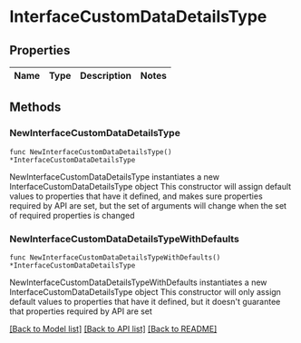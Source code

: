 # InterfaceCustomDataDetailsType

## Properties

Name | Type | Description | Notes
------------ | ------------- | ------------- | -------------

## Methods

### NewInterfaceCustomDataDetailsType

`func NewInterfaceCustomDataDetailsType() *InterfaceCustomDataDetailsType`

NewInterfaceCustomDataDetailsType instantiates a new InterfaceCustomDataDetailsType object
This constructor will assign default values to properties that have it defined,
and makes sure properties required by API are set, but the set of arguments
will change when the set of required properties is changed

### NewInterfaceCustomDataDetailsTypeWithDefaults

`func NewInterfaceCustomDataDetailsTypeWithDefaults() *InterfaceCustomDataDetailsType`

NewInterfaceCustomDataDetailsTypeWithDefaults instantiates a new InterfaceCustomDataDetailsType object
This constructor will only assign default values to properties that have it defined,
but it doesn't guarantee that properties required by API are set


[[Back to Model list]](../README.md#documentation-for-models) [[Back to API list]](../README.md#documentation-for-api-endpoints) [[Back to README]](../README.md)


